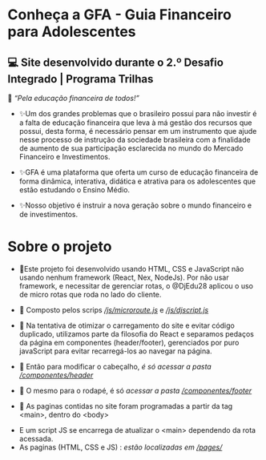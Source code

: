 # Conheça a GFA - Guia Financeiro para Adolescentes
## 💻 Site desenvolvido durante o 2.º Desafio Integrado | Programa Trilhas

💭 <em>“Pela educação financeira de todos!”</em>

- ✨Um dos grandes problemas que o brasileiro possui para não investir é a
falta de educação financeira que leva à má gestão dos recursos que possui, desta
forma, é necessário pensar em um instrumento que ajude nesse processo de instrução
da sociedade brasileira com a finalidade de aumento de sua participação esclarecida
no mundo do Mercado Financeiro e Investimentos.

- ✨GFA é uma plataforma que oferta um curso de educação financeira de
forma dinâmica, interativa, didática e atrativa para os adolescentes que estão
estudando o Ensino Médio.

- ✨Nosso objetivo é instruir a nova geração sobre o mundo financeiro e de investimentos.


# Sobre o projeto

- 🎇Este projeto foi desenvolvido usando HTML, CSS e JavaScript não usando nenhum framework (React, Nex, NodeJs).
Por não usar framework, e necessitar de gerenciar rotas, o @DjEdu28 aplicou o uso de micro rotas que roda no lado do cliente.

- 🎇 Composto pelos scrips _[/js/microroute.js](/js/microroute.js)_ e _[/js/djscript.js](/js/djscript.js)_

- 🎇 Na tentativa de otimizar o carregamento do site e evitar código duplicado,  utilizamos parte da filosofia do React e separamos pedaços da página em componentes (header/footer), gerenciados por puro javaScript para evitar recarregá-los ao navegar na página.

- 🎇 Então para modificar o cabeçalho, _é só acessar a pasta [/componentes/header](/componentes/header)_

- 🎇 O mesmo para o rodapé, é só _acessar a pasta [/componentes/footer](/componentes/footer)_


- 🎇 As paginas contidas no site foram programadas a partir da tag \<main\>, dentro do \<body\>
* E um script JS se encarrega de atualizar o \<main\> dependendo da rota acessada.
* As paginas (HTML, CSS e JS) : _estão localizadas em [/pages/](/pages/)_









